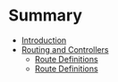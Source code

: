 # Summary

* [Introduction](README.md)
* [Routing and Controllers](chapter1.md)
  * [Route Definitions](chapter1/route-definitions.md)
  * [Route Definitions](chapter1/route-groups.md)
